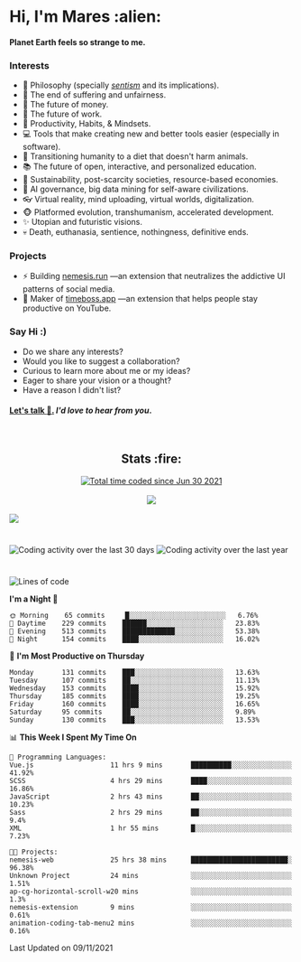 <h1>Hi, I'm Mares :alien:</h1>

#### Planet Earth feels so strange to me.

### **Interests**

- 🌊 Philosophy (specially [_sentism_][sentismmedium] and its implications).
- 🎯 The end of suffering and unfairness.
- 💸 The future of money.
- 💼 The future of work.
- 🧠 Productivity, Habits, & Mindsets.
- 💻 Tools that make creating new and better tools easier (especially in software).
- 🥗 Transitioning humanity to a diet that doesn't harm animals.
- 📚 The future of open, interactive, and personalized education.
- 🌱 Sustainability, post-scarcity societies, resource-based economies.
- 🤖 AI governance, big data mining for self-aware civilizations.
- 👓 Virtual reality, mind uploading, virtual worlds, digitalization.
- 🐵 Platformed evolution, transhumanism, accelerated development.
- ✨ Utopian and futuristic visions.
- 💀 Death, euthanasia, sentience, nothingness, definitive ends.


### **Projects**

- ⚡ Building [nemesis.run](https://nemesis.run) —an extension that neutralizes the addictive UI patterns of social media.
- 💎 Maker of [timeboss.app](https://timeboss.app) —an extension that helps people stay productive on YouTube.


### **Say Hi :)**

- Do we share any interests?
- Would you like to suggest a collaboration?
- Curious to learn more about me or my ideas?
- Eager to share your vision or a thought?
- Have a reason I didn't list?

#### [Let's talk :wave:.](mailto:mareszhar@gmail.com) _I'd love to hear from you_.

[sentismmedium]: https://medium.com/@mareszhar/born-a-prisoner-a-reflection-about-life-its-struggles-and-a-plan-to-escape-d8566ce9b026

<br>

<h2 align="center">Stats :fire:</h2>

<div align="center">
  <a href="https://wakatime.com/@cfdc0e0d-4860-4b62-9ff0-cb659185525e">
    <img src="https://wakatime.com/badge/user/cfdc0e0d-4860-4b62-9ff0-cb659185525e.svg" alt="Total time coded since Jun 30 2021" />
  </a>
</div>

<br>

<div align="center">
  <img src="https://github-readme-streak-stats.herokuapp.com?user=mareszhar&theme=black-ice&hide_border=true&stroke=FFFFFF15&ring=DF8FFE&fire=DF8FFE&currStreakLabel=DF8FFE&background=1A232A&currStreakNum=86FFAB&dates=B1AAB3FF">
</div>

<!-- Add or remove this: &dates=B1AAB3FF at the end of the streak stats URL if they get bugged and aren't updating -->

<br>

<img src="https://activity-graph.herokuapp.com/graph?username=mareszhar&theme=nord&bg_color=00000000&color=979797&line=DF8FFE&point=00000000&area=true&hide_border=true">

<br>

<h1></h1>

<img src="https://wakatime.com/share/@mares/5df0ff02-9c79-41b4-b540-51dc9c65a57b.svg" alt="Coding activity over the last 30 days" />
<img src="https://wakatime.com/share/@mares/ea89ba71-f374-40af-930c-e0655909fe37.svg" alt="Coding activity over the last year" />

<h1></h1>

<!--START_SECTION:waka-->
![Lines of code](https://img.shields.io/badge/From%20Hello%20World%20I%27ve%20Written-156458%20lines%20of%20code-blue)

**I'm a Night 🦉** 

```text
🌞 Morning    65 commits     █░░░░░░░░░░░░░░░░░░░░░░░░   6.76% 
🌆 Daytime    229 commits    ██████░░░░░░░░░░░░░░░░░░░   23.83% 
🌃 Evening    513 commits    █████████████░░░░░░░░░░░░   53.38% 
🌙 Night      154 commits    ████░░░░░░░░░░░░░░░░░░░░░   16.02%

```
📅 **I'm Most Productive on Thursday** 

```text
Monday       131 commits    ███░░░░░░░░░░░░░░░░░░░░░░   13.63% 
Tuesday      107 commits    ██░░░░░░░░░░░░░░░░░░░░░░░   11.13% 
Wednesday    153 commits    ████░░░░░░░░░░░░░░░░░░░░░   15.92% 
Thursday     185 commits    ████░░░░░░░░░░░░░░░░░░░░░   19.25% 
Friday       160 commits    ████░░░░░░░░░░░░░░░░░░░░░   16.65% 
Saturday     95 commits     ██░░░░░░░░░░░░░░░░░░░░░░░   9.89% 
Sunday       130 commits    ███░░░░░░░░░░░░░░░░░░░░░░   13.53%

```


📊 **This Week I Spent My Time On** 

```text
💬 Programming Languages: 
Vue.js                   11 hrs 9 mins       ██████████░░░░░░░░░░░░░░░   41.92% 
SCSS                     4 hrs 29 mins       ████░░░░░░░░░░░░░░░░░░░░░   16.86% 
JavaScript               2 hrs 43 mins       ██░░░░░░░░░░░░░░░░░░░░░░░   10.23% 
Sass                     2 hrs 29 mins       ██░░░░░░░░░░░░░░░░░░░░░░░   9.4% 
XML                      1 hr 55 mins        █░░░░░░░░░░░░░░░░░░░░░░░░   7.23%

🐱‍💻 Projects: 
nemesis-web              25 hrs 38 mins      ████████████████████████░   96.38% 
Unknown Project          24 mins             ░░░░░░░░░░░░░░░░░░░░░░░░░   1.51% 
ap-cg-horizontal-scroll-w20 mins             ░░░░░░░░░░░░░░░░░░░░░░░░░   1.3% 
nemesis-extension        9 mins              ░░░░░░░░░░░░░░░░░░░░░░░░░   0.61% 
animation-coding-tab-menu2 mins              ░░░░░░░░░░░░░░░░░░░░░░░░░   0.16%

```


 Last Updated on 09/11/2021
<!--END_SECTION:waka-->

